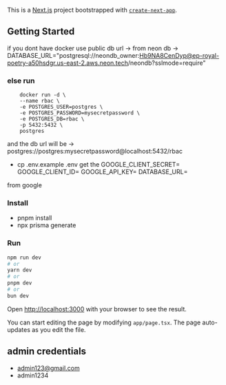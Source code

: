 This is a [Next.js](https://nextjs.org) project bootstrapped with [`create-next-app`](https://nextjs.org/docs/app/api-reference/cli/create-next-app).

## Getting Started


if you dont have docker use public db url -> from neon db 
-> DATABASE_URL="postgresql://neondb_owner:Hb9NA8CenDyp@ep-royal-poetry-a50hsdgr.us-east-2.aws.neon.tech/neondb?sslmode=require"

### else run 

```
    docker run -d \     
    --name rbac \
    -e POSTGRES_USER=postgres \
    -e POSTGRES_PASSWORD=mysecretpassword \
    -e POSTGRES_DB=rbac \
    -p 5432:5432 \
    postgres
```
and the db url will be -> postgres://postgres:mysecretpassword@localhost:5432/rbac

* cp .env.example .env
 get the                GOOGLE_CLIENT_SECRET=
                        GOOGLE_CLIENT_ID=
                        GOOGLE_API_KEY=
                        DATABASE_URL=

from google 

### Install
* pnpm install
* npx prisma generate

### Run

```bash
npm run dev
# or
yarn dev
# or
pnpm dev
# or
bun dev
```

Open [http://localhost:3000](http://localhost:3000) with your browser to see the result.

You can start editing the page by modifying `app/page.tsx`. The page auto-updates as you edit the file.




## admin credentials
* admin123@gmail.com
* admin1234

